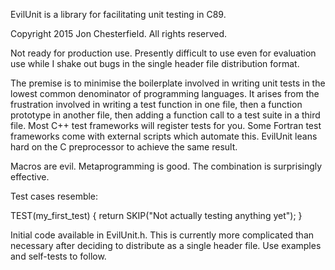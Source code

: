 EvilUnit is a library for facilitating unit testing in C89.

Copyright 2015 Jon Chesterfield. All rights reserved.

Not ready for production use. Presently difficult to use even for evaluation use while I shake out bugs in the single header file distribution format. 

The premise is to minimise the boilerplate involved in writing unit tests in the lowest common denominator of programming languages. It arises from the frustration involved in writing a test function in one file, then a function prototype in another file, then adding a function call to a test suite in a third file. Most C++ test frameworks will register tests for you. Some Fortran test frameworks come with external scripts which automate this. EvilUnit leans hard on the C preprocessor to achieve the same result. 

Macros are evil. Metaprogramming is good. The combination is surprisingly effective.

Test cases resemble:

TEST(my_first_test)
{
  return SKIP("Not actually testing anything yet");
}

Initial code available in EvilUnit.h. This is currently more complicated than necessary after deciding to distribute as a single header file. Use examples and self-tests to follow.

